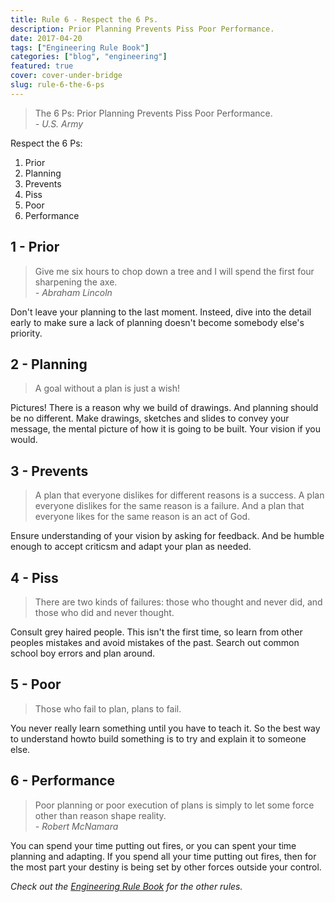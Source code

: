 ```yaml
---
title: Rule 6 - Respect the 6 Ps.
description: Prior Planning Prevents Piss Poor Performance.
date: 2017-04-20
tags: ["Engineering Rule Book"]
categories: ["blog", "engineering"]
featured: true
cover: cover-under-bridge
slug: rule-6-the-6-ps
---
```


> The 6 Ps: Prior Planning Prevents Piss Poor Performance. <br><cite> - U.S. Army</cite>

Respect the 6 Ps:

1. Prior
2. Planning
3. Prevents
4. Piss 
5. Poor
6. Performance

## 1 - Prior

> Give me six hours to chop down a tree and I will spend the first four sharpening the axe. <br><cite> - Abraham Lincoln</cite>

Don't leave your planning to the last moment. Insteed, dive into the detail early to make sure a lack of planning doesn't become somebody else's priority.

## 2 - Planning

> A goal without a plan is just a wish!

Pictures! There is a reason why we build of drawings. And planning should be no different. Make drawings, sketches and slides to convey your message, the mental picture of how it is going to be built. Your vision if you would.

## 3 - Prevents

> A plan that everyone dislikes for different reasons is a success. A plan everyone dislikes for the same reason is a failure. And a plan that everyone likes for the same reason is an act of God.

Ensure understanding of your vision by asking for feedback. And be humble enough to accept criticsm and adapt your plan as needed.

## 4 - Piss

> There are two kinds of failures: those who thought and never did, and those who did and never thought.

Consult grey haired people. This isn't the first time, so learn from other peoples mistakes and avoid mistakes of the past. Search out common school boy errors and plan around.

## 5 - Poor

> Those who fail to plan, plans to fail.

You never really learn something until you have to teach it. So the best way to understand howto build something is to try and explain it to someone else.

## 6 - Performance

> Poor planning or poor execution of plans is simply to let some force other than reason shape reality. <br><cite> - Robert McNamara</cite>

You can spend your time putting out fires, or you can spent your time planning and adapting. If you spend all your time putting out fires, then for the most part your destiny is being set by other forces outside your control.

_Check out the [Engineering Rule Book](https://ianteda.com/engineering/rule-book.html) for the other rules._